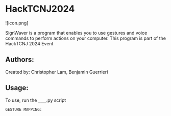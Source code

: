 # HackTCNJ2024

![icon.png]

SignWaver is a program that enables you to use gestures and voice commands to perform actions on your computer. This program is part of the HackTCNJ 2024 Event



## Authors:
Created by: Christopher Lam, Benjamin Guerrieri

## Usage:
To use, run the ____.py script

```
GESTURE MAPPING:

```